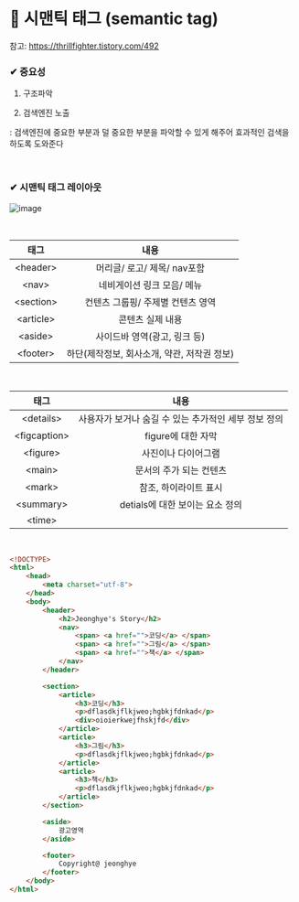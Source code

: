 # 📙 시맨틱 태그 (semantic tag)

참고: <a href="https://thrillfighter.tistory.com/492">https://thrillfighter.tistory.com/492</a>

### ✔ 중요성

1. 구조파악

2. 검색엔진 노출

: 검색엔진에 중요한 부분과 덜 중요한 부분을 파악할 수 있게 해주어 효과적인 검색을 하도록
도와준다

<br>

### ✔ 시맨틱 태그 레이아웃

![image](https://user-images.githubusercontent.com/54584063/87870353-23490000-c9e2-11ea-8d9d-7caec8692a5e.png)

<br>


|  <center>태그</center> |  <center>내용</center> |
|:--------:|:--------:|
| <center>\<header></center>| <center>머리글/ 로고/ 제목/ nav포함</center> |
| <center>\<nav></center>| <center>네비게이션 링크 모음/ 메뉴</center> |
| <center>\<section></center>| <center>컨텐츠 그룹핑/ 주제별 컨텐츠 영역</center> |
| <center>\<article></center>| <center>콘텐츠 실제 내용</center> |
| <center>\<aside></center>| <center>사이드바 영역(광고, 링크 등)</center> |
| <center>\<footer></center>| <center>하단(제작정보, 회사소개, 약관, 저작권 정보)</center> |

<br>

|  <center>태그</center> |  <center>내용</center> |
|:--------:|:--------:|
| <center>\<details></center>| <center>사용자가 보거나 숨길 수 있는 추가적인 세부 정보 정의</center> |
| <center>\<figcaption></center>| <center>figure에 대한 자막</center> |
| <center>\<figure></center>| <center>사진이나 다이어그램</center> |
| <center>\<main></center>| <center>문서의 주가 되는 컨텐츠</center> |
| <center>\<mark></center>| <center>참조, 하이라이트 표시</center> |
| <center>\<summary></center>| <center>detials에 대한 보이는 요소 정의</center> |
| <center>\<time></center>| <center></center> |

<br>


```html
<!DOCTYPE>
<html>
    <head>
        <meta charset="utf-8">
    </head>
    <body>
        <header>
            <h2>Jeonghye's Story</h2>
            <nav>
                <span> <a href="">코딩</a> </span>
                <span> <a href="">그림</a> </span>
                <span> <a href="">책</a> </span>
            </nav>
        </header>

        <section>
            <article>
                <h3>코딩</h3>
                <p>dflasdkjflkjweo;hgbkjfdnkad</p>
                <div>oioierkwejfhskjfd</div>
            </article>
            <article>
                <h3>그림</h3>
                <p>dflasdkjflkjweo;hgbkjfdnkad</p>
            </article>
            <article>
                <h3>책</h3>
                <p>dflasdkjflkjweo;hgbkjfdnkad</p>
            </article>
        </section>

        <aside>
            광고영역
        </aside>

        <footer>
            Copyright@ jeonghye
        </footer>
    </body>
</html>
```